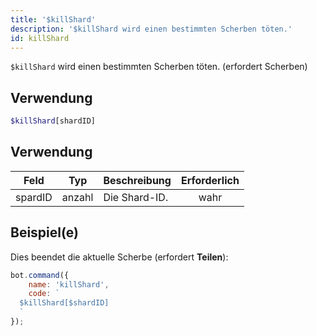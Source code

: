```yaml
---
title: '$killShard'
description: '$killShard wird einen bestimmten Scherben töten.'
id: killShard
---
```


`$killShard` wird einen bestimmten Scherben töten. (erfordert Scherben)

## Verwendung

```php
$killShard[shardID]
```

## Verwendung

| Feld    | Typ    | Beschreibung  | Erforderlich |
| ------- | ------ | ------------- |:------------:|
| spardID | anzahl | Die Shard-ID. |     wahr     |

## Beispiel(e)

Dies beendet die aktuelle Scherbe (erfordert **Teilen**):

```javascript
bot.command({
    name: 'killShard',
    code: `
  $killShard[$shardID]
  `
});
```
